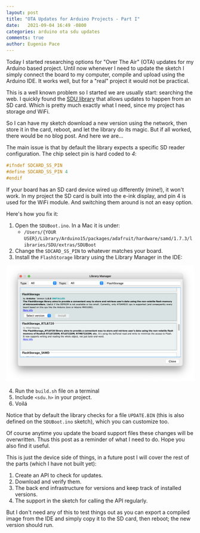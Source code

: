 ```yaml
---
layout: post
title: "OTA Updates for Arduino Projects - Part I"
date:   2021-09-04 16:49 -0800
categories: arduino ota sdu updates 
comments: true
author: Eugenio Pace
---
```


Today I started researching options for "Over The Air" (OTA) updates for my Arduino based project. Until now whenever I need to update the sketch I simply connect the board to my computer, compile and upload using the Arduino IDE. It works well, but for a "real" project it would not be practical.

This is a well known problem so I started we are usually start: searching the web. I quickly found the [SDU library](https://www.arduino.cc/en/Reference/SDU) that allows updates to happen from an SD card. Which is pretty much exactly what I need, since my project has storage *and* WiFi. 

So I can have my sketch download a new version using the network, then store it in the card, reboot, and let the library do its magic. But if all worked, there would be no blog post. And here we are...

The main issue is that by default the library expects a specific SD reader configuration. The chip select pin is hard coded to *4*:

```C++
#ifndef SDCARD_SS_PIN
#define SDCARD_SS_PIN 4
#endif
```

If your board has an SD card device wired up differently (mine!), it won't work. In my project the SD card is built into the e-ink display, and pin 4 is used for the WiFi module. And switching them around is not an easy option.

Here's how you fix it:

1. Open the `SDUBoot.ino`. In a Mac it is under:
	* `/Users/{YOUR USER}/Library/Arduino15/packages/adafruit/hardware/samd/1.7.3/libraries/SDU/extras/SDUBoot`
2. Change the `SDCARD_SS_PIN` to whatever matches your board.
3. Install the `FlashStorage` library using the Library Manager in the IDE:

![](/media/ard-fs-lib.png)

4. Run the `build.sh` file on a terminal
5. Include `<sdu.h>` in your project. 
6. Voilá

Notice that by default the library checks for a file `UPDATE.BIN` (this is also defined on the `SDUBoot.ino` sketch), which you can customize too.

Of course anytime you update the board support files these changes will be overwritten. Thus this post as a reminder of what I need to do. Hope you also find it useful.

This is just the device side of things, in a future post I will cover the rest of the parts (which I have not built yet):

1. Create an API to check for updates.
2. Download and verify them.
3. The back end infrastructure for versions and keep track of installed versions.
4. The support in the sketch for calling the API regularly.

But I don't need any of this to test things out as you can export a compiled image from the IDE and simply copy it to the SD card, then reboot; the new version should run.
